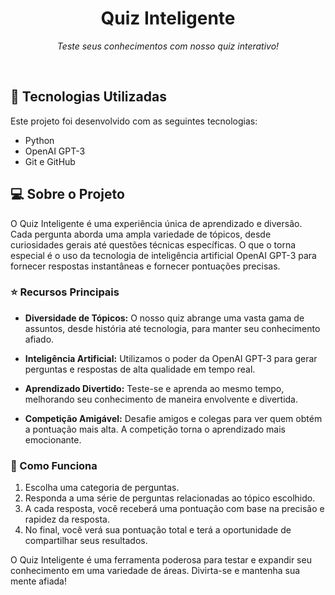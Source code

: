 <h1 align="center">Quiz Inteligente</h1>

<p align="center">
  <em>Teste seus conhecimentos com nosso quiz interativo!</em>
</p>

<br>

## 🚀 Tecnologias Utilizadas

Este projeto foi desenvolvido com as seguintes tecnologias:

- Python
- OpenAI GPT-3
- Git e GitHub

## 💻 Sobre o Projeto

O Quiz Inteligente é uma experiência única de aprendizado e diversão. Cada pergunta aborda uma ampla variedade de tópicos, desde curiosidades gerais até questões técnicas específicas. O que o torna especial é o uso da tecnologia de inteligência artificial OpenAI GPT-3 para fornecer respostas instantâneas e fornecer pontuações precisas.

### ⭐ Recursos Principais

- **Diversidade de Tópicos:** O nosso quiz abrange uma vasta gama de assuntos, desde história até tecnologia, para manter seu conhecimento afiado.

- **Inteligência Artificial:** Utilizamos o poder da OpenAI GPT-3 para gerar perguntas e respostas de alta qualidade em tempo real.

- **Aprendizado Divertido:** Teste-se e aprenda ao mesmo tempo, melhorando seu conhecimento de maneira envolvente e divertida.

- **Competição Amigável:** Desafie amigos e colegas para ver quem obtém a pontuação mais alta. A competição torna o aprendizado mais emocionante.

### 🎯 Como Funciona

1. Escolha uma categoria de perguntas.
2. Responda a uma série de perguntas relacionadas ao tópico escolhido.
3. A cada resposta, você receberá uma pontuação com base na precisão e rapidez da resposta.
4. No final, você verá sua pontuação total e terá a oportunidade de compartilhar seus resultados.

O Quiz Inteligente é uma ferramenta poderosa para testar e expandir seu conhecimento em uma variedade de áreas. Divirta-se e mantenha sua mente afiada!

</p>
